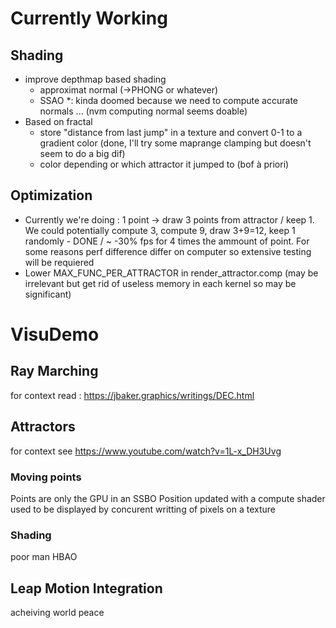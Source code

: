 # Currently Working

## Shading

- improve depthmap based shading
    - approximat normal (->PHONG or whatever)
    - SSAO *: kinda doomed because we need to compute accurate normals ... (nvm computing normal seems doable)
- Based on fractal
    - store "distance from last jump" in a texture and convert 0-1 to a gradient color (done, I'll try some maprange clamping but doesn't seem to do a big dif)
    - color depending or which attractor it jumped to (bof à priori)

## Optimization

- Currently we're doing : 1 point -> draw 3 points from attractor / keep 1. We could potentially compute 3, compute 9, draw 3+9=12, keep 1 randomly - DONE / ~ -30% fps for 4 times the ammount of point. For some reasons perf difference differ on computer so extensive testing will be requiered
- Lower MAX_FUNC_PER_ATTRACTOR in render_attractor.comp (may be irrelevant but get rid of useless memory in each kernel so may be significant)



# VisuDemo

## Ray Marching

for context read : https://jbaker.graphics/writings/DEC.html

## Attractors

for context see https://www.youtube.com/watch?v=1L-x_DH3Uvg

### Moving points

Points are only the GPU in an SSBO
Position updated with a compute shader
used to be displayed by concurent writting of pixels on a texture



### Shading

poor man HBAO

## Leap Motion Integration

acheiving world peace